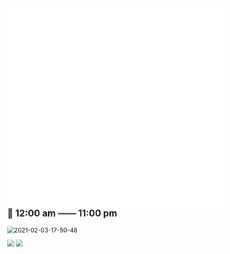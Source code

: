 <img align='right' alt="wakatime" src="https://raw.githubusercontent.com/fengwei2002/fengwei2002/0927f5dd9f67e19effd9d81ed08d961a881d828f/calendar.svg">
<img align='right' alt="isocalendar" src="https://raw.githubusercontent.com/fengwei2002/fengwei2002/0927f5dd9f67e19effd9d81ed08d961a881d828f/activity.svg">

<!-- <img align='right' alt="isocalendar" src="https://raw.githubusercontent.com/fengwei2002/fengwei2002/0927f5dd9f67e19effd9d81ed08d961a881d828f/habits.svg"> -->
## 🌴 12:00 am —— 11:00 pm

![2021-02-03-17-50-48](https://raw.githubusercontent.com/fengwei2002/Pictures_02/master/img/2021-02-03-17-50-48.jpg)

![](https://github-readme-stats.vercel.app/api?username=fengwei2002&show_icons=true&count_private=true&hide_title=true%27&hide=contribs&include_all_commits=true&theme=highcontrast&bg_color=30,e96443,904e95)
![](https://github-readme-stats.vercel.app/api/top-langs/?username=fengwei2002&hide=html&layout=compact)

 <!-- ![github stats](https://github-readme-stats.vercel.app/api?username=fengwei2002&show_icons=true) -->

